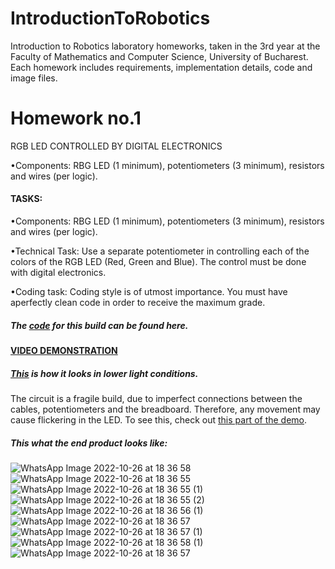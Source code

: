 # IntroductionToRobotics
Introduction to Robotics laboratory homeworks, taken in the 3rd year at the Faculty of Mathematics and Computer Science, University of Bucharest. Each homework includes requirements, implementation details, code and image files.

# Homework no.1

RGB LED CONTROLLED BY DIGITAL ELECTRONICS

•Components: RBG LED (1 minimum), potentiometers (3 minimum), resistors and wires (per logic).

#### TASKS:
•Components: RBG LED (1 minimum), potentiometers (3 minimum), resistors and wires (per logic).

•Technical Task: Use a separate potentiometer in controlling each of the colors of the RGB LED (Red, Green and Blue). The control must be done with digital electronics.

•Coding task: Coding style is of utmost importance. You must have aperfectly clean code in order to receive the maximum grade.


##### The [code](https://github.com/BogdanPopel/IntroductionToRobotics/blob/main/Tema%201%20-%20RGBwithPotentiometers.ino) for this build can be found here.

#### [VIDEO DEMONSTRATION](https://www.youtube.com/watch?v=3S08bdfMk_I)

##### [This](https://youtu.be/3S08bdfMk_I?t=61) is how it looks in lower light conditions.

The circuit is a fragile build, due to imperfect connections between the cables, potentiometers and the breadboard. Therefore, any movement may cause flickering in the LED. To see this, check out [this part of the demo](https://youtu.be/3S08bdfMk_I?t=117).

##### This what the end product looks like:

![WhatsApp Image 2022-10-26 at 18 36 58](https://user-images.githubusercontent.com/79463256/198071657-169fc7c2-7aa7-4970-a026-ca6d22fd3b43.jpeg)
![WhatsApp Image 2022-10-26 at 18 36 55](https://user-images.githubusercontent.com/79463256/198071709-af636a55-08df-4f6a-be0e-233ffaf9b658.jpeg)
![WhatsApp Image 2022-10-26 at 18 36 55 (1)](https://user-images.githubusercontent.com/79463256/198071793-ae9c3136-dc80-4733-a8b5-42718f0aa811.jpeg)
![WhatsApp Image 2022-10-26 at 18 36 55 (2)](https://user-images.githubusercontent.com/79463256/198071815-6d67d5b4-e5ab-4c65-b0a5-b7b7dba22e36.jpeg)
![WhatsApp Image 2022-10-26 at 18 36 56 (1)](https://user-images.githubusercontent.com/79463256/198071875-20bc3688-e63f-4feb-baf8-a5fe48c9951d.jpeg)
![WhatsApp Image 2022-10-26 at 18 36 57](https://user-images.githubusercontent.com/79463256/198071913-9f5cd657-c2e3-42a0-ab5e-ee9bdd211af7.jpeg)
![WhatsApp Image 2022-10-26 at 18 36 57 (1)](https://user-images.githubusercontent.com/79463256/198071951-1e2a4617-7835-4fa4-b8de-ee1e91c1ba7d.jpeg)
![WhatsApp Image 2022-10-26 at 18 36 58 (1)](https://user-images.githubusercontent.com/79463256/198072006-c493859b-4a56-4949-aed9-861040026a62.jpeg)
![WhatsApp Image 2022-10-26 at 18 36 57](https://user-images.githubusercontent.com/79463256/198072218-a3772819-0a20-451a-a2aa-2aff23e0ef7f.jpeg)
